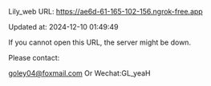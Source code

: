 Lily_web URL: https://ae6d-61-165-102-156.ngrok-free.app

Updated at: 2024-12-10 01:49:49

If you cannot open this URL, the server might be down.

Please contact: 

goley04@foxmail.com Or Wechat:GL_yeaH